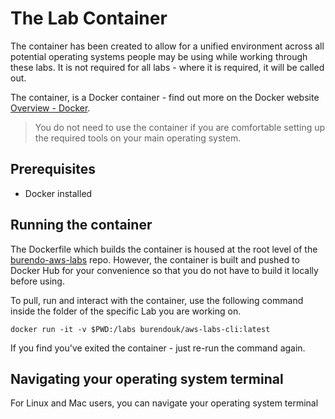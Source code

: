 # The Lab Container

The container has been created to allow for a unified environment across all potential operating systems people may be using while working through these labs.
It is not required for all labs - where it is required, it will be called out.

The container, is a Docker container - find out more on the Docker website [Overview - Docker](https://docs.docker.com/get-started/).

> You do not need to use the container if you are comfortable setting up the required tools on your main operating system.

## Prerequisites

- Docker installed

## Running the container

The Dockerfile which builds the container is housed at the root level of the [burendo-aws-labs](https://github.com/BurendoUK/burendo-aws-labs) repo.
However, the container is built and pushed to Docker Hub for your convenience so that you do not have to build it locally before using.

To pull, run and interact with the container, use the following command inside the folder of the specific Lab you are working on.
```
docker run -it -v $PWD:/labs burendouk/aws-labs-cli:latest
```

If you find you've exited the container - just re-run the command again.

## Navigating your operating system terminal
For Linux and Mac users, you can navigate your operating system terminal
